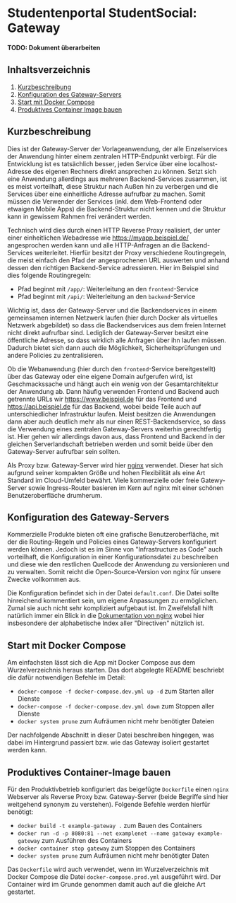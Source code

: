 Studentenportal StudentSocial: Gateway
=========================

__TODO: Dokument überarbeiten__

Inhaltsverzeichnis
------------------

 1. [Kurzbeschreibung](#kurzbeschreibung)
 1. [Konfiguration des Gateway-Servers](#konfiguration-das-gateway-servers)
 1. [Start mit Docker Compose](#start-mit-docker-compose)
 1. [Produktives Container Image bauen](#produktives-container-image-bauen)

Kurzbeschreibung
----------------

Dies ist der Gateway-Server der Vorlageanwendung, der alle Einzelservices
der Anwendung hinter einem zentralen HTTP-Endpunkt verbirgt. Für die Entwicklung
ist es tatsächlich besser, jeden Service über eine localhost-Adresse des eigenen
Rechners direkt ansprechen zu können. Setzt sich eine Anwendung allerdings aus
mehreren Backend-Services zusammen, ist es meist vorteilhaft, diese Struktur
nach Außen hin zu verbergen und die Services über eine einheitliche Adresse
aufrufbar zu machen. Somit müssen die Verwender der Services (inkl. dem
Web-Frontend oder etwaigen Mobile Apps) die Backend-Struktur nicht kennen und
die Struktur kann in gewissem Rahmen frei verändert werden.

Technisch wird dies durch einen HTTP Reverse Proxy realisiert, der unter einer
einheitlichen Webadresse wie https://myapp.beispiel.de/ angesprochen werden
kann und alle HTTP-Anfragen an die Backend-Services weiterleitet. Hierfür
besitzt der Proxy verschiedene Routingregeln, die meist einfach den Pfad der
angesprochenen URL auswerten und anhand dessen den richtigen Backend-Service
adressieren. Hier im Beispiel sind dies folgende Routingregeln:

 * Pfad beginnt mit `/app/`: Weiterleitung an den `frontend`-Service
 * Pfad beginnt mit `/api/`: Weiterleitung an den `backend`-Service

Wichtig ist, dass der Gateway-Server und die Backendservices in einem gemeinsamen
internen Netzwerk laufen (hier durch Docker als virtuelles Netzwerk abgebildet)
so dass die Backendservices aus dem freien Internet nicht direkt aufrufbar sind.
Lediglich der Gateway-Server besitzt eine öffentliche Adresse, so dass wirklich
alle Anfragen über ihn laufen müssen. Dadurch bietet sich dann auch die Möglichkeit,
Sicherheitsprüfungen und andere Policies zu zentralisieren.

Ob die Webanwendung (hier durch den `frontend`-Service bereitgestellt) über
das Gateway oder eine eigene Domain aufgerufen wird, ist Geschmackssache und
hängt auch ein wenig von der Gesamtarchitektur der Anwendung ab. Dann häufig
verwenden Frontend und Backend auch getrennte URLs wir https://www.beispiel.de
für das Frontend und https://api.beispiel.de für das Backend, wobei beide
Teile auch auf unterschiedlicher Infrastruktur laufen. Meist besitzen die
Anwendungen dann aber auch deutlich mehr als nur einen REST-Backendservice,
so dass die Verwendung eines zentralen Gateway-Servers weiterhin gerechtfertig
ist. Hier gehen wir allerdings davon aus, dass Frontend und Backend in der
gleichen Serverlandschaft betrieben werden und somit beide über den Gateway-Server
aufrufbar sein sollten.

Als Proxy bzw. Gateway-Server wird hier [nginx](https://www.nginx.org) verwendet.
Dieser hat sich aufgrund seiner kompakten Größe und hohen Flexibilität als eine
Art Standard im Cloud-Umfeld bewährt. Viele kommerzielle oder freie Gatewy-Server
sowie Ingress-Router basieren im Kern auf nginx mit einer schönen Benutzeroberfläche
drumherum.

Konfiguration des Gateway-Servers
---------------------------------

Kommerzielle Produkte bieten oft eine grafische Benutzeroberfläche, mit der
die Routing-Regeln und Policies eines Gateway-Servers konfiguriert werden
können. Jedoch ist es im Sinne von "Infrastructure as Code" auch vorteilhaft,
die Konfiguration in einer Konfigurationsdatei zu beschreiben und diese wie
den restlichen Quellcode der Anwendung zu versionieren und zu verwalten.
Somit reicht die Open-Source-Version von nginx für unsere Zwecke vollkommen
aus.

Die Konfiguration befindet sich in der Datei `default.conf`. Die Datei sollte
hinreichend kommentiert sein, um eigene Anpassungen zu ermöglichen. Zumal sie
auch nicht sehr kompliziert aufgebaut ist. Im Zweifelsfall hilft natürlich
immer ein Blick in die [Dokumentation von nginx](https://nginx.org/en/docs/)
wobei hier insbesondere der alphabetische Index aller "Directiven" nützlich ist.

Start mit Docker Compose
------------------------

Am einfachsten lässt sich die App mit Docker Compose aus dem Wurzelverzeichnis
heraus starten. Das dort abgelegte README beschriebt die dafür notwendigen
Befehle im Detail:

 * `docker-compose -f docker-compose.dev.yml up -d` zum Starten aller Dienste
 * `docker-compose -f docker-compose.dev.yml down` zum Stoppen aller Dienste
 * `docker system prune` zum Aufräumen nicht mehr benötigter Dateien

Der nachfolgende Abschnitt in dieser Datei beschreiben hingegen, was dabei im
Hintergrund passiert bzw. wie das Gateway isoliert gestartet werden kann.

Produktives Container-Image bauen
---------------------------------

Für den Produktivbetrieb konfiguriert das beigefügte `Dockerfile` einen `nginx`
Webserver als Reverse Proxy bzw. Gateway-Server (beide Begriffe sind hier weitgehend
synonym zu verstehen). Folgende Befehle werden hierfür benötigt:

 * `docker build -t example-gateway .` zum Bauen des Containers
 * `docker run -d -p 8080:81 --net examplenet --name gateway example-gateway` zum Ausführen des Containers
 * `docker container stop gateway` zum Stoppen des Containers
 * `docker system prune` zum Aufräumen nicht mehr benötigter Daten

Das `Dockerfile` wird auch verwendet, wenn im Wurzelverzeichnis mit Docker
Compose die Datei `docker-compose.prod.yml` ausgeführt wird. Der Container wird
im Grunde genommen damit auch auf die gleiche Art gestartet.
